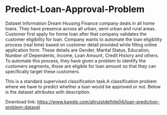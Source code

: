# Predict-Loan-Approval-Problem

Dataset Information
Dream Housing Finance company deals in all home loans. They have presence across all urban, semi urban and rural areas. Customer first apply for home loan after that company validates the customer eligibility for loan. Company wants to automate the loan eligibility process (real time) based on customer detail provided while filling online application form. These details are Gender, Marital Status, Education, Number of Dependents, Income, Loan Amount, Credit History and others. To automate this process, they have given a problem to identify the customers segments, those are eligible for loan amount so that they can specifically target these customers.

This is a standard supervised classification task.A classification problem where we have to predict whether a loan would be approved or not. Below is the dataset attributes with description.

Download link: https://www.kaggle.com/altruistdelhite04/loan-prediction-problem-dataset

